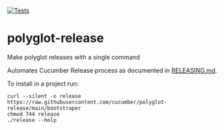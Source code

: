 [![Tests](https://github.com/cucumber/polyglot-release/actions/workflows/main.yml/badge.svg)](https://github.com/cucumber/polyglot-release/actions/workflows/main.yml)

# polyglot-release
Make polyglot releases with a single command

Automates Cucumber Release process as documented in [RELEASING.md](https://github.com/cucumber/.github/blob/main/RELEASING.md).

To install in a project run:

```shell
curl --silent -o release https://raw.githubusercontent.com/cucumber/polyglot-release/main/bootstraper
chmod 744 release
./release --help
```
